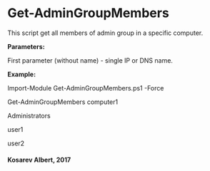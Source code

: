 # Get-AdminGroupMembers

This script get all members of admin group in a specific computer.


**Parameters:**

First parameter (without name) - single IP or DNS name.


**Example:**

Import-Module Get-AdminGroupMembers.ps1 -Force

Get-AdminGroupMembers computer1


Administrators

user1

user2




#### Kosarev Albert, 2017
